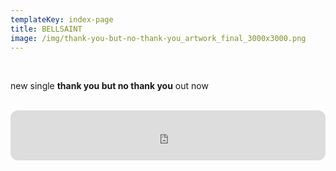 ```yaml
---
templateKey: index-page
title: BELLSAINT
image: /img/thank-you-but-no-thank-you_artwork_final_3000x3000.png
---
```

<br>

new single **thank you but no thank you** out now

</br>

<iframe style="border-radius:12px" src="https://open.spotify.com/embed/album/41t5pPykPsOd7tzOlHQFRb?utm_source=generator" width="100%" height="80" frameBorder="0" allowfullscreen="" allow="autoplay; clipboard-write; encrypted-media; fullscreen; picture-in-picture" loading="lazy"></iframe>
